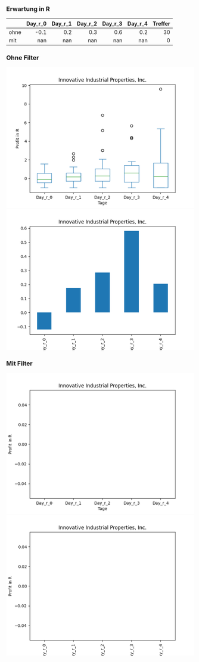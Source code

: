 ### Erwartung in R
|      |   Day_r_0 |   Day_r_1 |   Day_r_2 |   Day_r_3 |   Day_r_4 |   Treffer |
|:-----|----------:|----------:|----------:|----------:|----------:|----------:|
| ohne |      -0.1 |       0.2 |       0.3 |       0.6 |       0.2 |        30 |
| mit  |     nan   |     nan   |     nan   |     nan   |     nan   |         0 |

### Ohne Filter
![image info](./data/IIPR_box_all.png)
![image info](./data/IIPR_median_all.png)

### Mit Filter
![image info](./data/IIPR_box_filtered.png)
![image info](./data/IIPR_median_filtered.png)